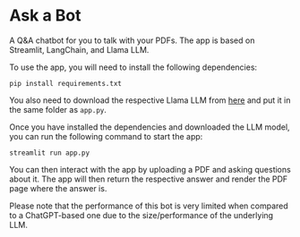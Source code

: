 # Ask a Bot

A Q&A chatbot for you to talk with your PDFs. The app is based on Streamlit, LangChain, and Llama LLM.

To use the app, you will need to install the following dependencies:

`pip install requirements.txt`

You also need to download the respective Llama LLM from [here](https://huggingface.co/TheBloke/Llama-2-13B-GGML) and put it in the same folder as `app.py`.

Once you have installed the dependencies and downloaded the LLM model, you can run the following command to start the app:

`streamlit run app.py`

You can then interact with the app by uploading a PDF and asking questions about it.
The app will then return the respective answer and render the PDF page where the answer is.

Please note that the performance of this bot is very limited when compared to a ChatGPT-based one due to the size/performance of the underlying LLM.